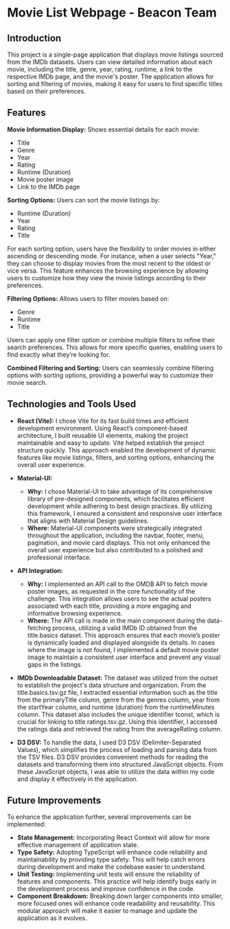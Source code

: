 # Movie List Webpage - Beacon Team

## Introduction

This project is a single-page application that displays movie listings sourced from the IMDb datasets. Users can view detailed information about each movie, including the title, genre, year, rating, runtime, a link to the respective IMDb page, and the movie's poster. The application allows for sorting and filtering of movies, making it easy for users to find specific titles based on their preferences.

## Features

**Movie Information Display:** Shows essential details for each movie:

- Title
- Genre
- Year
- Rating
- Runtime (Duration)
- Movie poster image
- Link to the IMDb page

**Sorting Options:** Users can sort the movie listings by:

- Runtime (Duration)
- Year
- Rating
- Title

For each sorting option, users have the flexibility to order movies in either ascending or descending mode. For instance, when a user selects "Year," they can choose to display movies from the most recent to the oldest or vice versa. This feature enhances the browsing experience by allowing users to customize how they view the movie listings according to their preferences.

**Filtering Options:** Allows users to filter movies based on:

- Genre
- Runtime
- Title

Users can apply one filter option or combine multiple filters to refine their search preferences. This allows for more specific queries, enabling users to find exactly what they’re looking for.

**Combined Filtering and Sorting:** Users can seamlessly combine filtering options with sorting options, providing a powerful way to customize their movie search.

## Technologies and Tools Used

- **React (Vite):** I chose Vite for its fast build times and efficient development environment. Using React’s component-based architecture, I built reusable UI elements, making the project maintainable and easy to update. Vite helped establish the project structure quickly. This approach enabled the development of dynamic features like movie listings, filters, and sorting options, enhancing the overall user experience.

- **Material-UI:**

  - **Why:** I chose Material-UI to take advantage of its comprehensive library of pre-designed components, which facilitates efficient development while adhering to best design practices. By utilizing this framework, I ensured a consistent and responsive user interface that aligns with Material Design guidelines.
  - **Where:** Material-UI components were strategically integrated throughout the application, including the navbar, footer, menu, pagination, and movie card displays. This not only enhanced the overall user experience but also contributed to a polished and professional interface.

- **API Integration:**

  - **Why:** I implemented an API call to the OMDB API to fetch movie poster images, as requested in the core functionality of the challenge. This integration allows users to see the actual posters associated with each title, providing a more engaging and informative browsing experience.
  - **Where:** The API call is made in the main component during the data-fetching process, utilizing a valid IMDb ID obtained from the title.basics dataset. This approach ensures that each movie’s poster is dynamically loaded and displayed alongside its details. In cases where the image is not found, I implemented a default movie poster image to maintain a consistent user interface and prevent any visual gaps in the listings.

- **IMDb Downloadable Dataset:**
  The dataset was utilized from the outset to establish the project's data structure and organization. From the title.basics.tsv.gz file, I extracted essential information such as the title from the primaryTitle column, genre from the genres column, year from the startYear column, and runtime (duration) from the runtimeMinutes column. This dataset also includes the unique identifier tconst, which is crucial for linking to title.ratings.tsv.gz. Using this identifier, I accessed the ratings data and retrieved the rating from the averageRating column.

- **D3 DSV:**
  To handle the data, I used D3 DSV (Delimiter-Separated Values), which simplifies the process of loading and parsing data from the TSV files. D3 DSV provides convenient methods for reading the datasets and transforming them into structured JavaScript objects. From these JavaScript objects, I was able to utilize the data within my code and display it effectively in the application.

## Future Improvements

To enhance the application further, several improvements can be implemented:

- **State Management:** Incorporating React Context will allow for more effective management of application state.
- **Type Safety:** Adopting TypeScript will enhance code reliability and maintainability by providing type safety. This will help catch errors during development and make the codebase easier to understand.
- **Unit Testing:** Implementing unit tests will ensure the reliability of features and components. This practice will help identify bugs early in the development process and improve confidence in the code.
- **Component Breakdown:** Breaking down larger components into smaller, more focused ones will enhance code readability and reusability. This modular approach will make it easier to manage and update the application as it evolves.
